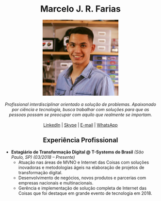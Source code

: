 <!--My resume-->
<h1 align="center"> Marcelo J. R. Farias </h1>
<!--Profile picture and short bio-->
<p align="center">
  <img src="https://github.com/marcelojrfarias/marcelojrfarias.github.io/blob/master/my_profile_picture.jpg" width="250">
  <br><br>
<em>Profissional interdisciplinar orientado a solução de problemas. Apaixonado por ciência e tecnologia, busca trabalhar com soluções para que as pessoas possam se preocupar com aquilo que realmente se importam.</em>
<br><br>
<!--Contact Info-->
<a href="https://linkedin.com/in/marcelojrfarias">LinkedIn</a> | <a href="https://join.skype.com/invite/PgUR9jqRfweR">Skype</a> | <a href="mailto: marcelojrfarias@outlook.com">E-mail</a> | <a href="https://wa.me/5511983559017">WhatsApp</a>
</p>
<!--Work experience-->
<h2 align="center">Experiência Profissional</h2>
<ul>
  <li> <b>Estagiário de Transformação Digital @ T-Systems do Brasil</b> <em>(São Paulo, SP) (03/2018 – Presente)</em><br>
    <ul>
      <li>Atuação nas áreas de MVNO e Internet das Coisas com soluções inovadoras e metodologias ágeis na elaboração de projetos de transformação digital.</li>
      <li>Desenvolvimento de negócios, novos produtos e parcerias com empresas nacionais e multinacionais.</li>
      <li>Gerência e implementação de solução completa de Internet das Coisas que foi destaque em grande evento de tecnologia em 2018.</li>
    </ul>
  </li> 
</ul>
